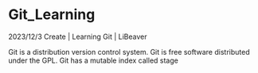 # Git_Learning
2023/12/3 Create | Learning Git | LiBeaver

Git is a distribution version control system.
Git is free software distributed under the GPL.
Git has a mutable index called stage
